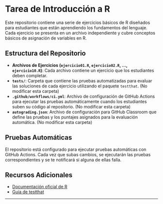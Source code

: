 # **Tarea de Introducción a R**

Este repositorio contiene una serie de ejercicios básicos de R diseñados para estudiantes que están aprendiendo los fundamentos del lenguaje. Cada ejercicio se presenta en un archivo independiente y cubre conceptos básicos de asignación de variables en R.

## **Estructura del Repositorio**

- **Archivos de Ejercicios (`ejercicio01.R`, `ejercicio02.R`, ..., `ejercicio10.R`)**: Cada archivo contiene un ejercicio que los estudiantes deben completar.
- **`tests/`**: Carpeta que contiene las pruebas automatizadas para evaluar las soluciones de cada ejercicio utilizando el paquete `testthat`. (No modificar esta carpeta)
- **`.github/workflows/ci.yml`**: Archivo de configuración de GitHub Actions para ejecutar las pruebas automáticamente cuando los estudiantes suben su código al repositorio. (No modificar esta carpeta)
- **`autograding.json`**: Archivo de configuración para GitHub Classroom que define las pruebas y los puntajes asignados para la evaluación automática. (No modificar esta carpeta)

## **Pruebas Automáticas**

El repositorio está configurado para ejecutar pruebas automáticas con GitHub Actions. Cada vez que subas cambios, se ejecutarán las pruebas correspondientes y se te notificará si alguna de ellas falla.

## **Recursos Adicionales**

- [Documentación oficial de R](https://cran.r-project.org/manuals.html)
- [Guía de testthat](https://testthat.r-lib.org/articles/testthat.html)

---
